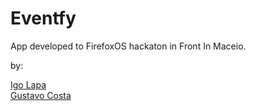 Eventfy
===============

App developed to FirefoxOS hackaton in Front In Maceio.

by:

[Igo Lapa](http://github.com/lapa182)<br/>
[Gustavo Costa](http://github.com/gustavocostaw)
